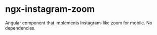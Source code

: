 # ngx-instagram-zoom
Angular component that implements Instagram-like zoom for mobile. No dependencies.
